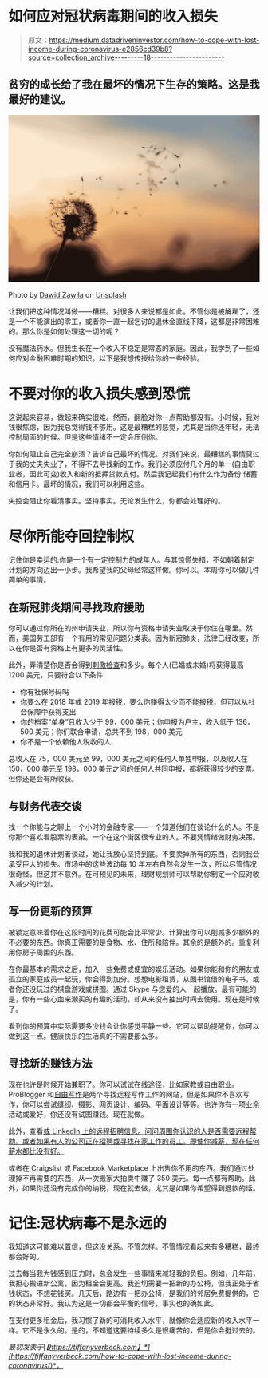 # 如何应对冠状病毒期间的收入损失

> 原文：<https://medium.datadriveninvestor.com/how-to-cope-with-lost-income-during-coronavirus-e2856cd39b8?source=collection_archive---------18----------------------->

## 贫穷的成长给了我在最坏的情况下生存的策略。这是我最好的建议。

![](img/0690775b1a80159339ea9f73e16fc3b7.png)

Photo by [Dawid Zawiła](https://unsplash.com/@davealmine?utm_source=medium&utm_medium=referral) on [Unsplash](https://unsplash.com?utm_source=medium&utm_medium=referral)

让我们把这种情况叫做——糟糕。对很多人来说都是如此。不管你是被解雇了，还是一个不能演出的零工，或者你一直一起乞讨的退休金直线下降，这都是非常困难的。那么你是如何处理这一切的呢？

没有魔法药水。但我生长在一个收入不稳定是常态的家庭。因此，我学到了一些如何应对金融困难时期的知识。以下是我想传授给你的一些经验。

# 不要对你的收入损失感到恐慌

这说起来容易，做起来确实很难。然而，翻脸对你一点帮助都没有。小时候，我对钱很焦虑，因为我总觉得钱不够用。这是最糟糕的感觉，尤其是当你还年轻，无法控制局面的时候。但是这些情绪不一定会压倒你。

你如何阻止自己完全崩溃？告诉自己最坏的情况。对我们来说，最糟糕的事情莫过于我的丈夫失业了，不得不去寻找新的工作。我们必须应付几个月的单一(自由职业者，因此可变)收入和新的抵押贷款支付。然后我记起我们有什么作为备份:储蓄和信用卡。最坏的情况，我们可以利用这些。

失控会阻止你看清事实。坚持事实。无论发生什么，你都会处理好的。

# 尽你所能夺回控制权

记住你是幸运的:你是一个有一定控制力的成年人。与其惊慌失措，不如朝着制定计划的方向迈出一小步。我希望我的父母经常这样做。你可以。本周你可以做几件简单的事情。

## 在新冠肺炎期间寻找政府援助

你可以通过你所在的州申请失业，所以你有资格申请失业取决于你住在哪里。然而，美国劳工部有一个有用的常见问题分类表。因为新冠肺炎，法律已经改变，所以在你是否有资格上有更多的灵活性。

此外，弄清楚你是否会得到[刺激检查](https://www.irs.gov/newsroom/economic-impact-payments-what-you-need-to-know)和多少。每个人(已婚或未婚)将获得最高 1200 美元，只要符合以下条件:

*   你有社保号码吗
*   你要么在 2018 年或 2019 年报税，要么你赚得太少而不能报税，但可以从社会保障中获得支出
*   你的档案“单身”且收入少于 99，000 美元；你申报为户主，收入低于 136，500 美元；你们联合申请，总共不到 198，000 美元
*   你不是一个依赖他人税收的人

总收入在 75，000 美元至 99，000 美元之间的任何人单独申报，以及收入在 150，000 美元至 198，000 美元之间的任何人共同申报，都将获得较少的支票。但你还是会有所收获。

## 与财务代表交谈

找一个你能与之聊上一个小时的金融专家——一个知道他们在谈论什么的人。不是你那个喜欢看股票的表弟。一个在这个街区很专业的人。不要凭情绪做财务决策。

我和我的退休计划者谈过，她让我放心坚持到底。不要卖掉所有的东西，否则我会承受巨大的损失。市场中的这些波动每 10 年左右自然会发生一次，所以尽管情况很奇怪，但这并不意外。在可预见的未来，理财规划师可以帮助你制定一个应对收入减少的计划。

## 写一份更新的预算

被锁定意味着你在这段时间的花费可能会比平常少。计算出你可以削减多少额外的不必要的东西。你真正需要的是食物、水、住所和陪伴。其余的是额外的。重复利用你房子周围的东西。

在你最基本的需求之后，加入一些免费或便宜的娱乐活动。如果你能和你的朋友或孤立的家庭成员一起玩，你会得到加分。想想电影租赁，从图书馆借的电子书，或者你还没玩过的棋盘游戏或拼图。通过 Skype 与您爱的人一起播放。最有可能的是，你有一些心血来潮买的有趣的活动，却从来没有抽出时间去使用。现在是时候了。

看到你的预算中实际需要多少钱会让你感觉平静一些。它可以帮助提醒你，你可以做到这一点。健康快乐的生活真的不需要那么多。

## 寻找新的赚钱方法

现在也许是时候开始兼职了。你可以试试在线途径，比如家教或自由职业。ProBlogger 和[自由写作](https://www.freelancewriting.com/jobs/)是两个寻找远程写作工作的网站，但是如果你不喜欢写作，你可以尝试缝纫、摄影、网页设计、编码、平面设计等等。也许你有一项业余活动或爱好，你还没有试图赚钱。现在就做。

此外，查看[或 LinkedIn 上的远程招聘信息。问问周围你认识的人是否需要远程帮助。或者如果有人的公司正在招聘或寻找在家工作的员工。即使你减薪，现在任何薪水都比没有好。](https://www.indeed.com/)

或者在 Craigslist 或 Facebook Marketplace 上出售你不用的东西。我们通过处理掉不再需要的东西，从一次搬家大拍卖中赚了 350 美元。每一点都有帮助。此外，如果你还没有完成你的纳税，现在就去做，尤其是如果你希望得到退款的话。

# 记住:冠状病毒不是永远的

我知道这可能难以置信，但这没关系。不管怎样。不管情况看起来有多糟糕，最终都会好的。

过去每当我为钱感到压力时，总会发生一些事情来减轻我的负担。例如，几年前，我担心搬进新公寓，因为租金会更高。我迫切需要一把新的办公椅，但我正处于省钱状态，不想花钱买。几天后，路边有一把办公椅，是我们的邻居免费提供的，它的状态非常好。我认为这是一切都会平衡的信号，事实也的确如此。

在支付更多租金后，我习惯了新的可消耗收入水平，就像你会适应新的收入水平一样。它不是永久的。是的，不知道这要持续多久是很痛苦的，但是你会挺过去的。

*最初发表于*[*【https://tiffanyverbeck.com】*](https://tiffanyverbeck.com/how-to-cope-with-lost-income-during-coronavirus/)*。*